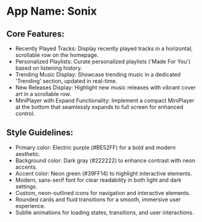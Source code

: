 # **App Name**: Sonix

## Core Features:

- Recently Played Tracks: Display recently played tracks in a horizontal, scrollable row on the homepage.
- Personalized Playlists: Curate personalized playlists ('Made For You') based on listening history.
- Trending Music Display: Showcase trending music in a dedicated 'Trending' section, updated in real-time.
- New Releases Display: Highlight new music releases with vibrant cover art in a scrollable row.
- MiniPlayer with Expand Functionality: Implement a compact MiniPlayer at the bottom that seamlessly expands to full screen for enhanced control.

## Style Guidelines:

- Primary color: Electric purple (#BE52FF) for a bold and modern aesthetic.
- Background color: Dark gray (#222222) to enhance contrast with neon accents.
- Accent color: Neon green (#39FF14) to highlight interactive elements.
- Modern, sans-serif font for clear readability in both light and dark settings.
- Custom, neon-outlined icons for navigation and interactive elements.
- Rounded cards and fluid transitions for a smooth, immersive user experience.
- Subtle animations for loading states, transitions, and user interactions.
